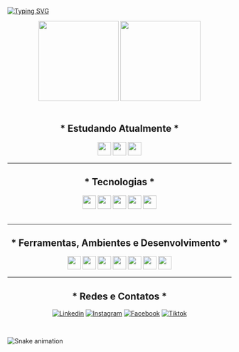 
[![Typing SVG](https://readme-typing-svg.herokuapp.com/?color=ff91a4&size=35&center=true&vCenter=true&width=1000&lines=HELLO,+My+name+is+Iris+Iglesias;I'm+31+years+old;I'm+from+Brazil;Front+End+Developer;Be+Welcome!+:%29)](https://git.io/typing-svg)

<p align="center">

<img height="180em" src="https://github-readme-stats.vercel.app/api?username=Iglesias18&show_icons=true&theme=radical">
<img height="180em" src="https://github-readme-stats.vercel.app/api/top-langs/?username=Iglesias18&layout=compact&langs_count=7&theme=radical">
<br><br>

<h2 align="center">  * Estudando Atualmente * </h2>

<div align="center">
  <img height="30px" src="https://img.shields.io/badge/JavaScript-F7DF1E?style=for-the-badge&logo=javascript&logoColor=black" >
  <img height="30px" src="https://img.shields.io/badge/React-20232A?style=for-the-badge&logo=react&logoColor=61DAFB" />
  <img height="30px" src="https://img.shields.io/badge/TypeScript-007ACC?style=for-the-badge&logo=typescript&logoColor=white" >

</div>

<hr />


<h2 align="center"> * Tecnologias * </h2>

<div align="center">

  <img src="https://img.shields.io/badge/HTML5-E34F26?style=for-the-badge&logo=html5&logoColor=white" height="30px">
  <img src="https://img.shields.io/badge/CSS3-1572B6?style=for-the-badge&logo=css3&logoColor=white" height="30px">
  <img src="https://img.shields.io/badge/JavaScript-F7DF1E?style=for-the-badge&logo=javascript&logoColor=black" height="30px">
  <img src="https://img.shields.io/badge/Git-E34F26?style=for-the-badge&logo=git&logoColor=white" height="30px">
  <img src="https://img.shields.io/badge/MySQL-00000F?style=for-the-badge&logo=mysql&logoColor=white" height="30px">

</div>

 <br />

<hr />

<h2 align="center"> * Ferramentas, Ambientes e Desenvolvimento * </h2>

<div align="center">
  <img height="30px" src="https://img.shields.io/badge/Visual%20Studio%20Code-0078d7.svg?style=for-the-badge&logo=visual-studio-code&logoColor=white" />
  <img height="30px" src="https://img.shields.io/badge/-figma-0D1117?style=for-the-badge&logo=figma&labelColor=0D1117" />
  <img height="30px" src="https://img.shields.io/badge/Notion-%23000000.svg?style=for-the-badge&logo=notion&logoColor=white" />
  <img height="30px" src="https://img.shields.io/badge/Canva-%2300C4CC.svg?style=for-the-badge&logo=Canva&logoColor=white" />
  <img height="30px" src="https://img.shields.io/badge/gimp-5C5543?style=for-the-badge&logo=gimp&logoColor=white" />
  <img height="30px" src="https://img.shields.io/badge/Adobe%20Photoshop-31A8FF?style=for-the-badge&logo=Adobe%20Photoshop&logoColor=black" />
  <img height="30px" src="https://img.shields.io/badge/GitHub-100000?style=for-the-badge&logo=github&logoColor=white" />

</div>

<hr />

<h2 align="center"> * Redes e Contatos * </h2>

<div align="center">

[![Linkedin](https://img.shields.io/badge/LinkedIn-0077B5?style=for-the-badge&logo=linkedin&logoColor=white)](https://www.linkedin.com/in/%C3%ADris-grego-iglesias-280826226/)
[![Instagram](https://img.shields.io/badge/-Instagram-%23E4405F?style=for-the-badge&logo=instagram&logoColor=white)](https://www.instagram.com/iris_iglesias18/)
[![Facebook](https://img.shields.io/badge/Facebook-1877F2?style=for-the-badge&logo=facebook&logoColor=white)](https://www.facebook.com/iris.iglesias.7)
[![Tiktok](https://img.shields.io/badge/TikTok-000000?style=for-the-badge&logo=tiktok&logoColor=white)](https://www.tiktok.com/@irisiglesias34)

</div>
<tr />
<br />
  
  ![Snake animation](https://github.com/Iglesias18/Iglesias18/blob/output/github-contribution-grid-snake.svg)


